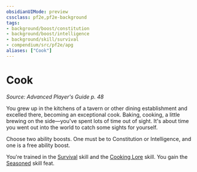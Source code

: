 ```yaml
---
obsidianUIMode: preview
cssclass: pf2e,pf2e-background
tags:
- background/boost/constitution
- background/boost/intelligence
- background/skill/survival
- compendium/src/pf2e/apg
aliases: ["Cook"]
---
```

# Cook
*Source: Advanced Player's Guide p. 48*  

You grew up in the kitchens of a tavern or other dining establishment and excelled there, becoming an exceptional cook. Baking, cooking, a little brewing on the side—you've spent lots of time out of sight. It's about time you went out into the world to catch some sights for yourself.

Choose two ability boosts. One must be to Constitution or Intelligence, and one is a free ability boost.

You're trained in the [Survival](skills.md#Survival) skill and the [Cooking Lore](skills.md#Lore) skill. You gain the [Seasoned](seasoned-apg.md) skill feat.
